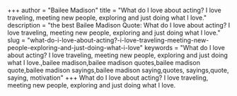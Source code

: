 +++
author = "Bailee Madison"
title = "What do I love about acting? I love traveling, meeting new people, exploring and just doing what I love."
description = "the best Bailee Madison Quote: What do I love about acting? I love traveling, meeting new people, exploring and just doing what I love."
slug = "what-do-i-love-about-acting?-i-love-traveling-meeting-new-people-exploring-and-just-doing-what-i-love"
keywords = "What do I love about acting? I love traveling, meeting new people, exploring and just doing what I love.,bailee madison,bailee madison quotes,bailee madison quote,bailee madison sayings,bailee madison saying,quotes, sayings,quote, saying, motivation"
+++
What do I love about acting? I love traveling, meeting new people, exploring and just doing what I love.
